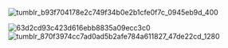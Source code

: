

![tumblr_b93f704178e2c749f34b0e2b1cfe0f7c_0945eb9d_400](https://github.com/user-attachments/assets/a61f0dd7-a3bf-4803-bd84-de1e574f8ee1)

 ![63d2cd93c423d616ebb8835a09ecc3c0](https://github.com/user-attachments/assets/32f5ef4d-24cf-479a-b47c-a3ec93ab7904)
![tumblr_870f3974cc7ad0ad5b2afe784a611827_47de22cd_1280](https://github.com/user-attachments/assets/9c8f3543-bac3-4f87-b6c7-b7d93c1e6167)
